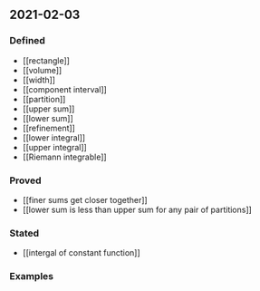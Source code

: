 ## 2021-02-03
### Defined
- [[rectangle]]
- [[volume]]
- [[width]]
- [[component interval]]
- [[partition]]
- [[upper sum]]
- [[lower sum]]
- [[refinement]]
- [[lower integral]]
- [[upper integral]]
- [[Riemann integrable]]
### Proved
- [[finer sums get closer together]]
- [[lower sum is less than upper sum for any pair of partitions]]
### Stated
- [[intergal of constant function]]
### Examples